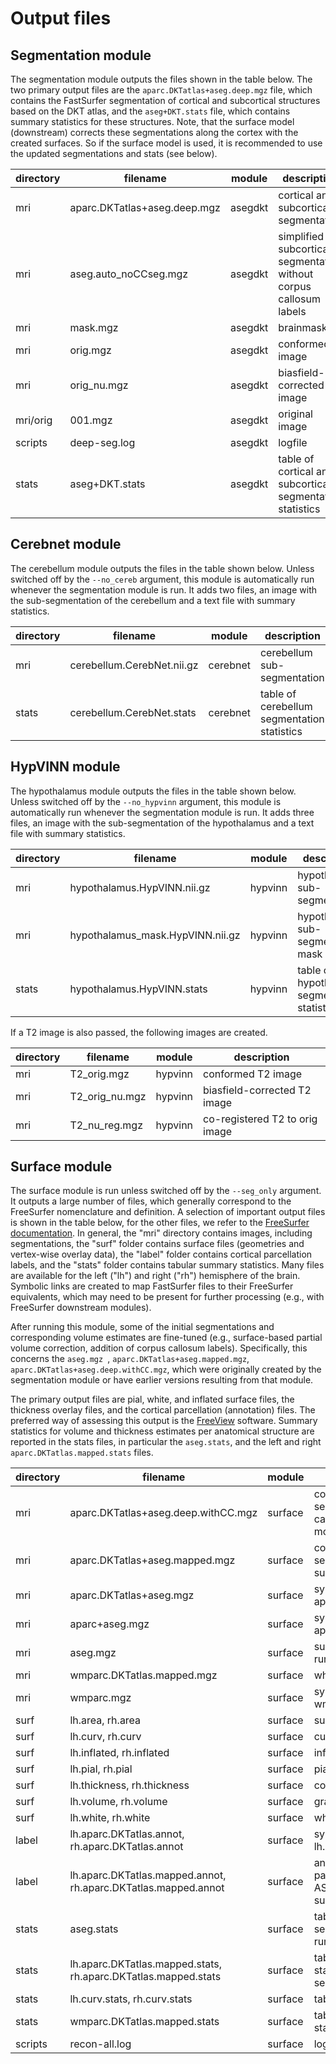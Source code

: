 # Output files

## Segmentation module

The segmentation module outputs the files shown in the table below. The two primary output files are the `aparc.DKTatlas+aseg.deep.mgz` file, which contains the FastSurfer segmentation of cortical and subcortical structures based on the DKT atlas, and the `aseg+DKT.stats` file, which contains summary statistics for these structures. Note, that the surface model (downstream) corrects these segmentations along the cortex with the created surfaces. So if the surface model is used, it is recommended to use the updated segmentations and stats (see below). 

| directory | filename                     | module  | description                                                        |
|:----------|------------------------------|---------|--------------------------------------------------------------------|
| mri       | aparc.DKTatlas+aseg.deep.mgz | asegdkt | cortical and subcortical segmentation                              |
| mri       | aseg.auto_noCCseg.mgz        | asegdkt | simplified subcortical segmentation without corpus callosum labels |
| mri       | mask.mgz                     | asegdkt | brainmask                                                          |
| mri       | orig.mgz                     | asegdkt | conformed image                                                    |
| mri       | orig_nu.mgz                  | asegdkt | biasfield-corrected image                                          |
| mri/orig  | 001.mgz                      | asegdkt | original image                                                     |
| scripts   | deep-seg.log                 | asegdkt | logfile                                                            |
| stats     | aseg+DKT.stats               | asegdkt | table of cortical and subcortical segmentation statistics          |

## Cerebnet module

The cerebellum module outputs the files in the table shown below. Unless switched off by the `--no_cereb` argument, this module is automatically run whenever the segmentation module is run. It adds two files, an image with the sub-segmentation of the cerebellum and a text file with summary statistics.


| directory | filename                   | module   | description                                 |
|:----------|----------------------------|----------|---------------------------------------------|
| mri       | cerebellum.CerebNet.nii.gz | cerebnet | cerebellum sub-segmentation                 |
| stats     | cerebellum.CerebNet.stats  | cerebnet | table of cerebellum segmentation statistics |

## HypVINN module

The hypothalamus module outputs the files in the table shown below. Unless switched off by the `--no_hypvinn` argument, this module is automatically run whenever the segmentation module is run. It adds three files, an image with the sub-segmentation of the hypothalamus and a text file with summary statistics.


| directory   | filename                         | module  | description                                   |
|:------------|----------------------------------|---------|-----------------------------------------------|
| mri         | hypothalamus.HypVINN.nii.gz      | hypvinn | hypothalamus sub-segmentation                 |
| mri         | hypothalamus_mask.HypVINN.nii.gz | hypvinn | hypothalamus sub-segmentation mask            |
| stats       | hypothalamus.HypVINN.stats       | hypvinn | table of hypothalamus segmentation statistics |

If a T2 image is also passed, the following images are created.

| directory | filename        | module  | description                    |
|:----------|-----------------|---------|--------------------------------|
| mri       | T2_orig.mgz     | hypvinn | conformed T2 image             |
| mri       | T2_orig_nu.mgz  | hypvinn | biasfield-corrected T2 image   |
| mri       | T2_nu_reg.mgz   | hypvinn | co-registered T2 to orig image |

## Surface module

The surface module is run unless switched off by the `--seg_only` argument. It outputs a large number of files, which generally correspond to the FreeSurfer nomenclature and definition. A selection of important output files is shown in the table below, for the other files, we refer to the [FreeSurfer documentation](https://surfer.nmr.mgh.harvard.edu/fswiki). In general, the "mri" directory contains images, including segmentations, the "surf" folder contains surface files (geometries and vertex-wise overlay data), the "label" folder contains cortical parcellation labels, and the "stats" folder contains tabular summary statistics. Many files are available for the left ("lh") and right ("rh") hemisphere of the brain. Symbolic links are created to map FastSurfer files to their FreeSurfer equivalents, which may need to be present for further processing (e.g., with FreeSurfer downstream modules). 

After running this module, some of the initial segmentations and corresponding volume estimates are fine-tuned (e.g., surface-based partial volume correction, addition of corpus callosum labels). Specifically, this concerns the `aseg.mgz `, `aparc.DKTatlas+aseg.mapped.mgz`, `aparc.DKTatlas+aseg.deep.withCC.mgz`, which were originally created by the segmentation module or have earlier versions resulting from that module.

The primary output files are pial, white, and inflated surface files, the thickness overlay files, and the cortical parcellation (annotation) files. The preferred way of assessing this output is the [FreeView](https://surfer.nmr.mgh.harvard.edu/fswiki/FreeviewGuide) software. Summary statistics for volume and thickness estimates per anatomical structure are reported in the stats files, in particular the `aseg.stats`, and the left and right `aparc.DKTatlas.mapped.stats` files. 

| directory | filename                                                       | module  | description                                                                                  |
|:----------|----------------------------------------------------------------|---------|----------------------------------------------------------------------------------------------|
| mri       | aparc.DKTatlas+aseg.deep.withCC.mgz                            | surface | cortical and subcortical segmentation incl. corpus callosum after running the surface module |
| mri       | aparc.DKTatlas+aseg.mapped.mgz                                 | surface | cortical and subcortical segmentation after running the surface module                       |
| mri       | aparc.DKTatlas+aseg.mgz                                        | surface | symlink to aparc.DKTatlas+aseg.mapped.mgz                                                    |
| mri       | aparc+aseg.mgz                                                 | surface | symlink to aparc.DKTatlas+aseg.mapped.mgz                                                    |
| mri       | aseg.mgz                                                       | surface | subcortical segmentation after running the surface module                                    |
| mri       | wmparc.DKTatlas.mapped.mgz                                     | surface | white matter parcellation                                                                    |
| mri       | wmparc.mgz                                                     | surface | symlink to wmparc.DKTatlas.mapped.mgz                                                        |
| surf      | lh.area, rh.area                                               | surface | surface area overlay file                                                                    |
| surf      | lh.curv, rh.curv                                               | surface | curvature overlay file                                                                       |
| surf      | lh.inflated, rh.inflated                                       | surface | inflated cortical surface                                                                    |
| surf      | lh.pial, rh.pial                                               | surface | pial surface                                                                                 |
| surf      | lh.thickness, rh.thickness                                     | surface | cortical thickness overlay file                                                              |
| surf      | lh.volume, rh.volume                                           | surface | gray matter volume overlay file                                                              |
| surf      | lh.white, rh.white                                             | surface | white matter surface                                                                         |
| label     | lh.aparc.DKTatlas.annot, rh.aparc.DKTatlas.annot               | surface | symlink to lh.aparc.DKTatlas.mapped.annot                                                    |
| label     | lh.aparc.DKTatlas.mapped.annot, rh.aparc.DKTatlas.mapped.annot | surface | annotation file for cortical parcellations, mapped from ASEGDKT segmentation to the surface  |
| stats     | aseg.stats                                                     | surface | table of cortical and subcortical segmentation statistics after running the surface module   |
| stats     | lh.aparc.DKTatlas.mapped.stats, rh.aparc.DKTatlas.mapped.stats | surface | table of cortical parcellation statistics, mapped from ASEGDKT segmentation to the surface   |
| stats     | lh.curv.stats, rh.curv.stats                                   | surface | table of curvature statistics                                                                |
| stats     | wmparc.DKTatlas.mapped.stats                                   | surface | table of white matter segmentation statistics                                                |
| scripts   | recon-all.log                                                  | surface | logfile                                                                                      |